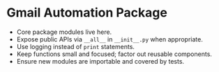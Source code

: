 # Gmail Automation Package

- Core package modules live here.
- Expose public APIs via `__all__` in `__init__.py` when appropriate.
- Use logging instead of `print` statements.
- Keep functions small and focused; factor out reusable components.
- Ensure new modules are importable and covered by tests.
